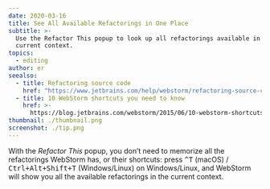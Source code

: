 ```yaml
---
date: 2020-03-16
title: See All Available Refactorings in One Place
subtitle: >-
  Use the Refactor This popup to look up all refactorings available in the
  current context.
topics:
  - editing
author: er
seealso:
  - title: Refactoring source code
    href: "https://www.jetbrains.com/help/webstorm/refactoring-source-code.html#"
  - title: 10 WebStorm shortcuts you need to know
    href: >-
      https://blog.jetbrains.com/webstorm/2015/06/10-webstorm-shortcuts-you-need-to-know/
thumbnail: ./thumbnail.png
screenshot: ./tip.png
---
```


With the _Refactor This_ popup, you don’t need to memorize all the refactorings WebStorm has, or their shortcuts: press <kbd>^T</kbd> (macOS) / <kbd>Ctrl+Alt+Shift+T</kbd> (Windows/Linux) on Windows/Linux, and WebStorm will show you all the available refactorings in the current context.
